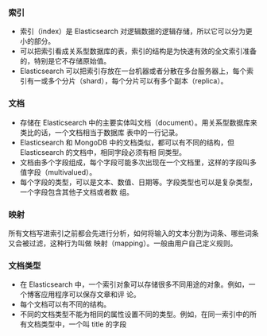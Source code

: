 ### 索引

- 索引（index）是 Elasticsearch 对逻辑数据的逻辑存储，所以它可以分为更小的部分。
- 可以把索引看成关系型数据库的表，索引的结构是为快速有效的全文索引准备的，特别是它不存储原始值。
- Elasticsearch 可以把索引存放在一台机器或者分散在多台服务器上，每个索引有一或多个分片（shard），每个分片可以有多个副本（replica）。

### 文档

- 存储在 Elasticsearch 中的主要实体叫文档（document）。用关系型数据库来类比的话，一个文档相当于数据库
  表中的一行记录。
- Elasticsearch 和 MongoDB 中的文档类似，都可以有不同的结构，但 Elasticsearch 的文档中，相同字段必须有相
  同类型。
- 文档由多个字段组成，每个字段可能多次出现在一个文档里，这样的字段叫多值字段（multivalued）。
- 每个字段的类型，可以是文本、数值、日期等。字段类型也可以是复杂类型，一个字段包含其他子文档或者数
  组。

### 映射

所有文档写进索引之前都会先进行分析，如何将输入的文本分割为词条、哪些词条又会被过滤，这种行为叫做
映射（mapping）。一般由用户自己定义规则。

### 文档类型

- 在 Elasticsearch 中，一个索引对象可以存储很多不同用途的对象。例如，一个博客应用程序可以保存文章和评
  论。
- 每个文档可以有不同的结构。
- 不同的文档类型不能为相同的属性设置不同的类型。例如，在同一索引中的所有文档类型中，一个叫 title 的字段
